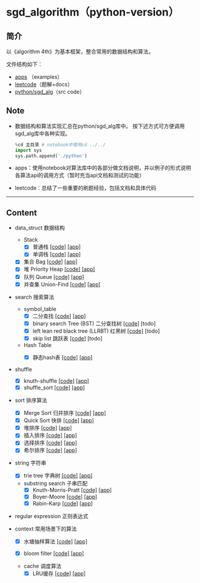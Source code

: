 # sgd_algorithm（python-version）

## 简介
以《algorithm 4th》为基本框架，整合常用的数据结构和算法。

文件结构如下：
* [apps](./apps/) （examples）
* [leetcode](./leetcode/)（题解+docs）
* [python/sgd_alg](./python/sgd_alg/)（src code）
   
## Note
* 数据结构和算法实现汇总在python/sgd_alg库中。
  按下述方式可方便调用sgd_alg库中各种实现。
  ``` python
  %cd 主目录 # notebook中使用cd ../../
  import sys  
  sys.path.append('./python')
  ```
* apps：使用notebook对算法库中的各部分做文档说明，并以例子的形式说明各算法api的调用方式（暂时充当api文档和测试的功能）

* leetcode：总结了一些重要的刷题经验，包括文档和具体代码

---
## Content

  - data_struct 数据结构
    - Stack
      - [X] 普通栈 [[code]](./python/sgd_alg/data_struct/stack/stack.py) [[app]](./apps/data_struct/stack.ipynb)
      - [X] 单调栈 [[code]](./python/sgd_alg/data_struct/stack/monstack.py) [[app]](./apps/data_struct/stack.ipynb)
    - [X] 集合 Bag [[code]](./python/sgd_alg/data_struct/bag.py) [[app]](./apps/data_struct/bag.ipynb)
    - [X] 堆 Priority Heap [[code]](./python/sgd_alg/data_struct/heap.py) [[app]](./apps/data_struct/priority_heap.ipynb)
    - [X] 队列 Queue [[code]](./python/sgd_alg/data_struct/queue.py) [[app]](./apps/data_struct/queue.ipynb)
    - [X] 并查集 Union-Find [[code]](./python/sgd_alg/data_struct/union_find.py) [[app]](./apps/data_struct/union_find.ipynb) 
  
  - search 搜索算法
    - symbol_table
      - [X] 二分查找 [[code]](./python/sgd_alg/search/binary_search.py) [[app]](./apps/search/binary_search.ipynb)
      - [X] binary search Tree (BST) 二分查找树 [[code]](./python/sgd_alg/search/binary_search_tree.py) [todo]
      - [X] left lean red black tree (LLRBT) 红黑树 [[code]](./python/sgd_alg/search/read_black_tree.py) [todo]
      - [X] skip list 跳跃表 [[code]](./python/sgd_alg/search/binary_search_tree.py) [todo]
  
    - Hash Table
      - [X] 静态hash表 [[code]](./python/sgd_alg/search/hash_table/static_hashing/) [[app]](./apps/search/hash_table.ipynb)

  
  - shuffle
    - [X] knuth-shuffle [[code]](./python/sgd_alg/shuffle/knuth_shuffle.py) [[app]](./apps/shuffle/knuth_shuffle.ipynb) 
    - [X] shuffle_sort [[code]](./python/sgd_alg/shuffle/shuffle_sort.py) [[app]](./apps/shuffle/shuffle_sort.ipynb) 

  - sort 排序算法
    - [X] Merge Sort 归并排序 [[code]](./python/sgd_alg/sort/merge_sort/) [[app]](./apps/sort/merge_sort.ipynb) 
    - [X] Quick Sort 快排 [[code]](./python/sgd_alg/sort/quick_sort/) [[app]](./apps/sort/quick_sort.ipynb) 
    - [X] 堆排序  [[code]](./python/sgd_alg/sort/heap_sort.py) [[app]](./apps/sort/basic_sort.ipynb) 
    - [X] 插入排序  [[code]](./python/sgd_alg/sort/insertion_sort.py) [[app]](./apps/sort/basic_sort.ipynb) 
    - [X] 选择排序 [[code]](./python/sgd_alg/sort/selection_sort.py) [[app]](./apps/sort/basic_sort.ipynb) 
    - [X] 希尔排序 [[code]](./python/sgd_alg/sort/shell_sort.py) [[app]](./apps/sort/basic_sort.ipynb) 

  - string 字符串
    - [X] trie tree 字典树 [[code]](./python/sgd_alg/context/trie_tree.py) [[app]](./apps/context/trie_tree.ipynb) 
    - substring search 子串匹配
        - [X] Knuth-Morris-Pratt [[code]](./python/sgd_alg/strings/substring_search/kmp.py) [[app]](./apps/strings/substring_search.ipynb)
        - [X] Boyer-Moore [[code]](./python/sgd_alg/strings/substring_search/bm.py) [[app]](./apps/strings/substring_search.ipynb)
        - [X] Rabin-Karp [[code]](./python/sgd_alg/strings/substring_search/rk.py) [[app]](./apps/strings/substring_search.ipynb)

  - regular expression 正则表达式

  - context 常用场景下的算法
    - [X] 水塘抽样算法 [[code]](./python/sgd_alg/context/reservoir_sampling.py) [[app]](./apps/context/reservoir_sampling.ipynb) 
  
    - [X] bloom filter [[code]](./python/sgd_alg/context/bloom_filter/bloom_filter.py) [[app]](./apps/context/bloomFilter.ipynb) 
    - cache 调度算法
      - [X] LRU缓存 [[code]](./python/sgd_alg/context/cache/lru_cache.py) [[app]](./apps/context/cache.ipynb)